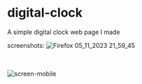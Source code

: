 # digital-clock
A simple digital clock web page I made

screenshots:
![Firefox 05_11_2023 21_59_45](https://github.com/Annaick/digital-clock/assets/125186842/6ad49051-50e3-4db2-a9dc-8ed470e4f3fe)



<br> <br>
![screen-mobile](https://github.com/Annaick/digital-clock/assets/125186842/cfee2b05-aee8-4ef0-974a-4d3088bdaae6)


